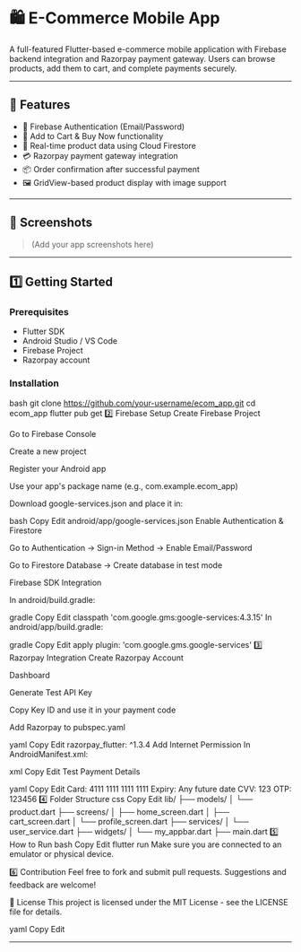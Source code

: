 # 🛍️ E-Commerce Mobile App

A full-featured Flutter-based e-commerce mobile application with Firebase backend integration and Razorpay payment gateway. Users can browse products, add them to cart, and complete payments securely.

---

## 🚀 Features

- 🔐 Firebase Authentication (Email/Password)
- 🛒 Add to Cart & Buy Now functionality
- 🔄 Real-time product data using Cloud Firestore
- 💳 Razorpay payment gateway integration
- 📦 Order confirmation after successful payment
- 🖼️ GridView-based product display with image support

---

## 📱 Screenshots

> (Add your app screenshots here)

---

## 1️⃣ Getting Started

### Prerequisites

- Flutter SDK
- Android Studio / VS Code
- Firebase Project
- Razorpay account

### Installation

bash
git clone https://github.com/your-username/ecom_app.git
cd ecom_app
flutter pub get
2️⃣ Firebase Setup
Create Firebase Project

Go to Firebase Console

Create a new project

Register your Android app

Use your app's package name (e.g., com.example.ecom_app)

Download google-services.json and place it in:

bash
Copy
Edit
android/app/google-services.json
Enable Authentication & Firestore

Go to Authentication → Sign-in Method → Enable Email/Password

Go to Firestore Database → Create database in test mode

Firebase SDK Integration

In android/build.gradle:

gradle
Copy
Edit
classpath 'com.google.gms:google-services:4.3.15'
In android/app/build.gradle:

gradle
Copy
Edit
apply plugin: 'com.google.gms.google-services'
3️⃣ Razorpay Integration
Create Razorpay Account

Dashboard

Generate Test API Key

Copy Key ID and use it in your payment code

Add Razorpay to pubspec.yaml

yaml
Copy
Edit
razorpay_flutter: ^1.3.4
Add Internet Permission
In AndroidManifest.xml:

xml
Copy
Edit
<uses-permission android:name="android.permission.INTERNET"/>
Test Payment Details

yaml
Copy
Edit
Card: 4111 1111 1111 1111
Expiry: Any future date
CVV: 123
OTP: 123456
4️⃣ Folder Structure
css
Copy
Edit
lib/
├── models/
│   └── product.dart
├── screens/
│   ├── home_screen.dart
│   ├── cart_screen.dart
│   └── profile_screen.dart
├── services/
│   └── user_service.dart
├── widgets/
│   └── my_appbar.dart
├── main.dart
5️⃣ How to Run
bash
Copy
Edit
flutter run
Make sure you are connected to an emulator or physical device.

6️⃣ Contribution
Feel free to fork and submit pull requests. Suggestions and feedback are welcome!

📄 License
This project is licensed under the MIT License - see the LICENSE file for details.

yaml
Copy
Edit

---

